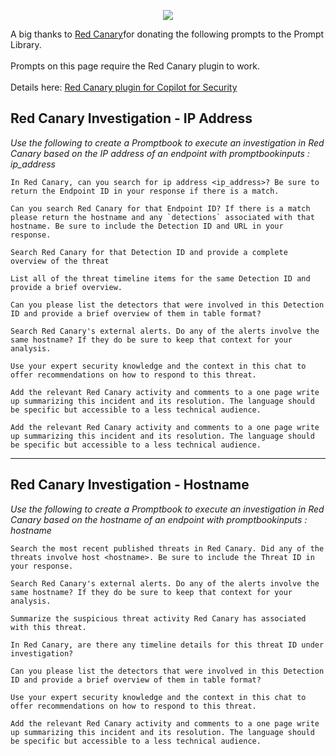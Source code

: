 <p align="center">
  <img src="https://github.com/rod-trent/Copilot-for-Security/blob/main/Images/redcanarylogo.png?raw=true" />
</p>
A big thanks to <a href="https://redcanary.com/">Red Canary</a>for donating the following prompts to the Prompt Library.<br><br>
Prompts on this page require the Red Canary plugin to work.<br><br>
Details here: <a href="https://learn.microsoft.com/en-us/copilot/security/plugin-red-canary">Red Canary plugin for Copilot for Security</a>

## Red Canary Investigation - IP Address
_Use the following to create a Promptbook to execute an investigation in Red Canary based on the IP address of an endpoint with promptbookinputs : ip_address_
```
In Red Canary, can you search for ip address <ip_address>? Be sure to return the Endpoint ID in your response if there is a match.
```
```
Can you search Red Canary for that Endpoint ID? If there is a match please return the hostname and any `detections` associated with that hostname. Be sure to include the Detection ID and URL in your response.
```
```
Search Red Canary for that Detection ID and provide a complete overview of the threat
```
```
List all of the threat timeline items for the same Detection ID and provide a brief overview.
```
```
Can you please list the detectors that were involved in this Detection ID and provide a brief overview of them in table format?
```
```
Search Red Canary's external alerts. Do any of the alerts involve the same hostname? If they do be sure to keep that context for your analysis.
```
```
Use your expert security knowledge and the context in this chat to offer recommendations on how to respond to this threat.
```
```
Add the relevant Red Canary activity and comments to a one page write up summarizing this incident and its resolution. The language should be specific but accessible to a less technical audience.
```
```
Add the relevant Red Canary activity and comments to a one page write up summarizing this incident and its resolution. The language should be specific but accessible to a less technical audience.
```
---
## Red Canary Investigation - Hostname
_Use the following to create a Promptbook to execute an investigation in Red Canary based on the hostname of an endpoint with promptbookinputs : hostname_
```
Search the most recent published threats in Red Canary. Did any of the threats involve host <hostname>. Be sure to include the Threat ID in your response.
```
```
Search Red Canary's external alerts. Do any of the alerts involve the same hostname? If they do be sure to keep that context for your analysis.
```
```
Summarize the suspicious threat activity Red Canary has associated with this threat.
```
```
In Red Canary, are there any timeline details for this threat ID under investigation?
```
```
Can you please list the detectors that were involved in this Detection ID and provide a brief overview of them in table format?
```
```
Use your expert security knowledge and the context in this chat to offer recommendations on how to respond to this threat.
```
```
Add the relevant Red Canary activity and comments to a one page write up summarizing this incident and its resolution. The language should be specific but accessible to a less technical audience.
```
